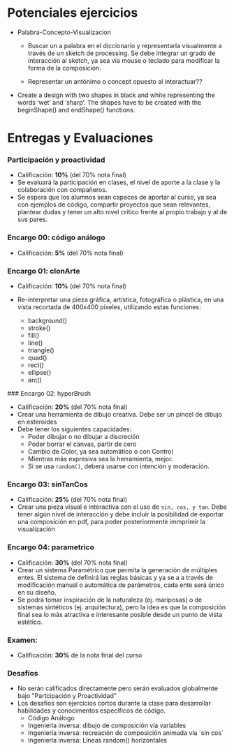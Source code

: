 # Potenciales ejercicios

- Palabra-Concepto-Visualizacion
	- Buscar un a palabra en el diccionario y representarla visualmente a través de un sketch de processing. Se debe integrar un grado de interacción al sketch, ya sea via mouse o teclado para modificar la forma de la composición.

	- Representar un antónimo o concept opuesto al interactuar??

- Create a design with two shapes in black and white representing the words ‘wet’ and ‘sharp’. The shapes have to be created with the beginShape() and endShape() functions.

# Entregas y Evaluaciones

### Participación y proactividad
* Calificación: **10%** (del 70% nota final)
* Se evaluará la participación en clases, el nivel de aporte a la clase y la colaboración con compañeros.
* Se espera que los alumnos sean capaces de aportar al curso, ya sea con ejemplos de código, compartir proyectos que sean relevantes, plantear dudas y tener un alto nivel crítico frente al propio trabajo y al de sus pares.


### Encargo 00: código análogo
* Calificación: **5%** (del 70% nota final)


### Encargo 01: clonArte
* Calificación: **10%** (del 70% nota final)
* Re-interpretar una pieza gráfica, artística, fotográfica o plástica, en una vista recortada de 400x400 pixeles, utilizando estas funciones:

	* background()
	* stroke()
	* fill()
	* line()
	* triangle()
	* quad()
	* rect()
	* ellipse()
	* arc()

### Encargo 02: hyperBrush
* Calificación: **20%** (del 70% nota final)
* Crear una herramienta de dibujo creativa. Debe ser un pincel de dibujo en esteroides
* Debe tener los siguientes capacidades:
	* Poder dibujar o no dibujar a discreción
	* Poder borrar el canvas, partir de cero
	* Cambio de Color, ya sea automático o con Control
	* Mientras más expresiva sea la herramienta, mejor.
	* Si se usa `random()`, deberá usarse con intención y moderación.


### Encargo 03: sinTanCos
* Calificación: **25%** (del 70% nota final)
* Crear una pieza visual e interactiva con el uso de `sin, cos, y tan`. Debe tener algún nivel de interacción y debe incluir la posibilidad de exportar una composición en pdf, para poder posteriormente immprimir la visualización



### Encargo 04: parametrico
* Calificación: **30%** (del 70% nota final)
* Crear un sistema Paramétrico que permita la generación de múltiples entes. El sistema de definirá las reglas básicas y ya se a a través de modificación manual o automática de parámetros, cada ente será único en su diseño.
* Se podrá tomar inspiración de la naturaleza (ej. mariposas) o de sistemas sintéticos (ej. arquitectura), pero la idea es que la composición final sea lo más atractiva e interesante posible desde un punto de vista estético.

### Examen:
* Calificación: **30%** de la nota final del curso


### Desafíos
* No serán calificados directamente pero serán evaluados globalmente bajo "Partcipación y Proactividad"
* Los desafíos son ejercicios cortos durante la clase para desarrollar habilidades y conocimentos específicos de código.
	* Código Análogo
	* Ingeniería inversa: dibujo de composición vía variables
	* Ingeniería inversa: recreación de composición animada vía ´sin cos´
	* Ingeniería inversa: Líneas random() horizontales

